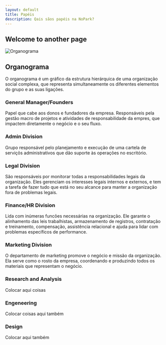 ```yaml
---
layout: default
title: Papéis
description: Qais sãos papéis na NoPark?
---
```


## Welcome to another page

![Organograma](https://beatrizacbs.github.io/nopark/assets/images/organograma.jpg)

## Organograma

O organograma é um gráfico da estrutura hierárquica de uma organização social complexa, que representa simultaneamente os diferentes elementos do grupo e as suas ligações.

### General Manager/Founders

Papel que cabe aos donos e fundadores da empresa. Responsáveis pela gestão macro de projetos e atividades de responsabilidade da empres, que impactem diretamente o negócio e o seu fluxo. 

### Admin Division

Grupo responsável pelo planejamento e execução de uma cartela de serviçõs administrativos que dão suporte às operações no escritório.

### Legal Division

São responsáveis por monitorar todas a responsabilidades legais da organização. Eles gerenciam os interesses legais internos e externos, e tem a tarefa de fazer tudo que está no seu alcance para manter a organização fora de problemas legais.

### Finance/HR Division

Lida com inúmeras funcões necessárias na organização. Ele garante o alinhamento das leis trabalhistas, armazenamento de registros, contratação e treinamento, compensação, assistência relacional e ajuda para lidar com problemas específicos de performance.

### Marketing Division

O departamento de marketing promove o negócio e missão da organização. Ela serve como o rosto da empresa, coordenando e produzindo todos os materiais que representam o negócio.

### Research and Analysis

Colocar aqui coisas

### Engeneering

Colocar coisas aqui também

### Design

Colocar aqui também


